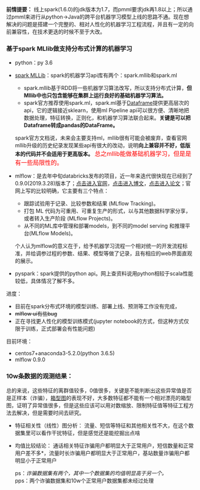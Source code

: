 **前情提要：** 线上spark(1.6.0)的jdk版本为1.7，而pmml要求jdk再1.8以上；所以通过pmml来进行从python->Java的跨平台机器学习模型上线的思路不通。现在想解决的问题是搭建一个完整的、相对人性化的机器学习工程流程，并且有一定的向前兼容性，在技术更迭的时候不至于大改。

### 基于spark MLlib做支持分布式计算的机器学习
  - python：py 3.6

  - [spark MLLib](http://spark.apache.org/docs/latest/ml-guide.html)：spark的机器学习api库有两个：spark.mllib和spark.ml
    - spark.mllib基于RDD将一些机器学习算法改写，所以支持分布式计算，**但Mllib中也只包含能够在集群上运行良好的基础机器学习算法。**
    - spark官方推荐使用spark.ml，spark.ml基于[Dataframe](https://www.jianshu.com/p/c0181667daa0)提供更高层次的api，它的逻辑接近sklearn，使用ml Pipeline api可以很方便、清晰地把数据处理，特征转换，正则化，和机器学习算法联合起来。**关键是可以把Dataframe转成pandas的DataFrame。**

    spark官方文档说，未来会主要支持ml，mllib很有可能会被废弃，查看官网mllib升级的历史纪录发现某些api有很大的改动，说明**向上兼容并不好，低版本的代码并不会适用于更高版本。** <font size="3" color="red">总之mllib能做基础机器学习，但是是有一些局限性的。</font>

  - mlflow：是去年中旬databricks发布的项目，近一年来迭代很快现在已经到了0.9.0(2019.3.28)版本了；[点击进入官网](https://mlflow.org/docs/latest/index.html)，[点击进入博文](http://www.oreilly.com.cn/ideas/?p=1925)，[点击进入论文](https://cs.stanford.edu/~matei/papers/2018/ieee_mlflow.pdf)；官网上写的比较明确，它主要有三个特点：
    - 跟踪试验用于记录、比较参数和结果 (MLflow Tracking)。
    - 打包 ML 代码为可重用、可重复生产的形式，以与其他数据科学家分享，或者转入生产阶段 (MLflow Projects)。
    - 从不同的ML库中管理和部署models，到不同的model serving 和推理平台(MLflow Models)。

    个人认为mlflow的意义在于，给予机器学习流程一个相对统一的开发流程标准，并给调参过程的参数、结果、模型等做了记录，且有相应的web界面直观的展示。

  - pyspark：spark提供的python api。网上查资料说用python相较于scala性能较低，具体情况了解不多。

进度：
  - 目前在spark分布式环境的模型训练、部署上线、预测等工作没有完成，
  - ~~mlflow ui有些bug~~
  - 正在寻找更人性化的模型训练模式(jupyter notebook的方式，但这种方式仅限于训练，正式部署会有性能问题)

目前环境：
  - centos7+anaconda3-5.2.0(python 3.6.5)
  - mlflow 0.9.0


### 10w条数据的观测结果：
  总的来说，这些特征的离群值较多，0值很多，关键是不能判断出这些异常值是否是正样本（诈骗），[箱型图](https://blog.csdn.net/clairliu/article/details/79217546)的表现不好，大多数特征都不能有一个相对漂亮的箱型图，证明了异常值很多，但是这些应该可以用对数缩放、限制特征值等特征工程方法去解决，但是需要时间去研究。

  - 特征相关性（线性）图分析：
    流量、短信等特征和其他相关性不大，在这个数据集里可以看作干扰特征，但是感觉还是能挖掘出点啥
  - 均值比较结论：
    通话相关特征诈骗用户都明显大于正常用户，短信数量和正常用户差不多*，流量时长诈骗用户都明显大于正常用户，基站数量诈骗用户都明显小于正常用户


    ps：*诈骗数据集有两个，其中一个数据集的均值明显高于另一个。*<br>
    pps：两个诈骗数据集和10w个正常用户数据集都未经过处理
